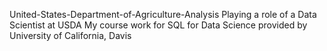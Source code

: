 United-States-Department-of-Agriculture-Analysis
Playing a role of a Data Scientist at USDA
My course work for SQL for Data Science provided by University of California, Davis
